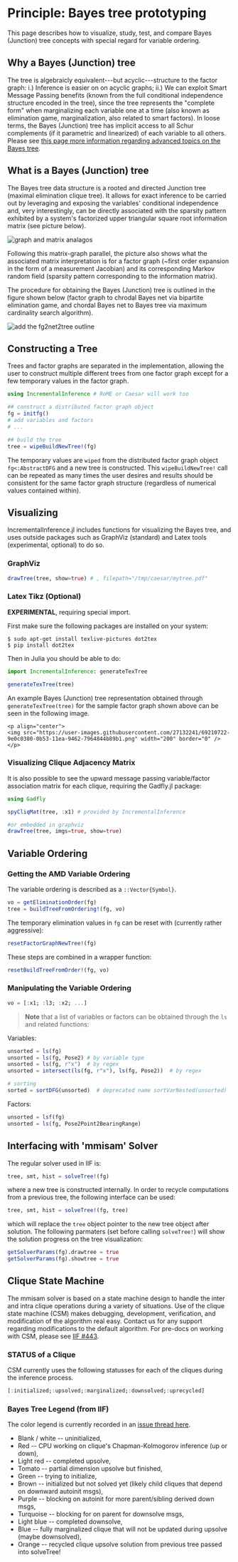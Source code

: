 # Principle: Bayes tree prototyping

This page describes how to visualize, study, test, and compare Bayes (Junction) tree concepts with special regard for variable ordering.

## Why a Bayes (Junction) tree

The tree is algebraicly equivalent---but acyclic---structure to the factor graph:  i.) Inference is easier on on acyclic graphs; ii.) We can exploit Smart Message Passing benefits (known from the full conditional independence structure encoded in the tree), since the tree represents the "complete form" when marginalizing each variable one at a time (also known as elimination game, marginalization, also related to smart factors).  In loose terms, the Bayes (Junction) tree has implicit access to all Schur complements (if it parametric and linearized) of each variable to all others.  Please see [this page more information regarding advanced topics on the Bayes tree](https://www.juliarobotics.org/Caesar.jl/latest/principles/initializingOnBayesTree/).

## What is a Bayes (Junction) tree

The Bayes tree data structure is a rooted and directed Junction tree (maximal elimination clique tree). It allows for exact inference to be carried out by leveraging and exposing the variables' conditional independence and, very interestingly, can be directly associated with the sparsity pattern exhibited by a system's factorized upper triangular square root information matrix (see picture below).

![graph and matrix analagos](https://user-images.githubusercontent.com/27132241/69210533-f55da400-0b52-11ea-89dd-f18b7fa983b8.png)

Following this matrix-graph parallel, the picture also shows what the associated matrix interpretation is for a factor graph (~first order expansion in the form of a measurement Jacobian) and its corresponding Markov random field (sparsity pattern corresponding to the information matrix).

The procedure for obtaining the Bayes (Junction) tree is outlined in the figure shown below (factor graph to chrodal Bayes net via bipartite elimination game, and chordal Bayes net to Bayes tree via maximum cardinality search algorithm).

![add the fg2net2tree outline](https://user-images.githubusercontent.com/27132241/69210647-5eddb280-0b53-11ea-82ab-dc5ff89c4a43.png)

## Constructing a Tree

Trees and factor graphs are separated in the implementation, allowing the user to construct multiple different trees from one factor graph except for a few temporary values in the factor graph.

```julia
using IncrementalInference # RoME or Caesar will work too

## construct a distributed factor graph object
fg = initfg()
# add variables and factors
# ...

## build the tree
tree = wipeBuildNewTree!(fg)
```

The temporary values are `wiped` from the distributed factor graph object `fg<:AbstractDFG` and a new tree is constructed.  This `wipeBuildNewTree!` call can be repeated as many times the user desires and results should be consistent for the same factor graph structure (regardless of numerical values contained within).

## Visualizing

IncrementalInference.jl includes functions for visualizing the Bayes tree, and uses outside packages such as GraphViz (standard) and Latex tools (experimental, optional) to do so.  

### GraphViz

```julia
drawTree(tree, show=true) # , filepath="/tmp/caesar/mytree.pdf"
```

### Latex Tikz (Optional)

**EXPERIMENTAL**, requiring special import.

First make sure the following packages are installed on your system:
```
$ sudo apt-get install texlive-pictures dot2tex
$ pip install dot2tex
```

Then in Julia you should be able to do:
```julia
import IncrementalInference: generateTexTree

generateTexTree(tree)
```
An example Bayes (Junction) tree representation obtained through `generateTexTree(tree)` for the sample factor graph shown above can be seen in the following image.

```@raw html
<p align="center">
<img src="https://user-images.githubusercontent.com/27132241/69210722-9e0c0380-0b53-11ea-9462-7964844b89b1.png" width="200" border="0" />
</p>
```

### Visualizing Clique Adjacency Matrix

It is also possible to see the upward message passing variable/factor association matrix for each clique, requiring the Gadfly.jl package:
```julia
using Gadfly

spyCliqMat(tree, :x1) # provided by IncrementalInference

#or embedded in graphviz
drawTree(tree, imgs=true, show=true)
```

## Variable Ordering

### Getting the AMD Variable Ordering

The variable ordering is described as a `::Vector{Symbol}`.
```julia
vo = getEliminationOrder(fg)
tree = buildTreeFromOrdering!(fg, vo)
```
The temporary elimination values in `fg` can be reset with (currently rather aggressive):
```julia
resetFactorGraphNewTree!(fg)
```

These steps are combined in a wrapper function:
```julia
resetBuildTreeFromOrder!(fg, vo)
```

### Manipulating the Variable Ordering

```julia
vo = [:x1; :l3; :x2; ...]
```

> **Note** that a list of variables or factors can be obtained through the `ls` and related functions:

Variables:
```julia
unsorted = ls(fg)
unsorted = ls(fg, Pose2) # by variable type
unsorted = ls(fg, r"x")  # by regex
unsorted = intersect(ls(fg, r"x"), ls(fg, Pose2))  # by regex

# sorting
sorted = sortDFG(unsorted)  # deprecated name sortVarNested(unsorted)
```

Factors:
```julia
unsorted = lsf(fg)
unsorted = ls(fg, Pose2Point2BearingRange)
```

## Interfacing with 'mmisam' Solver

The regular solver used in IIF is:
```julia
tree, smt, hist = solveTree!(fg)
```
where a new tree is constructed internally.  In order to recycle computations from a previous tree, the following interface can be used:
```julia
tree, smt, hist = solveTree!(fg, tree)
```
which will replace the `tree` object pointer to the new tree object after solution.  The following parmaters (set before calling `solveTree!`) will show the solution progress on the tree visualization:
```julia
getSolverParams(fg).drawtree = true
getSolverParams(fg).showtree = true
```

## Clique State Machine

The mmisam solver is based on a state machine design to handle the inter and intra clique operations during a variety of situations.  Use of the clique state machine (CSM) makes debugging, development, verification, and modification of the algorithm real easy.  Contact us for any support regarding modifications to the default algorithm.  For pre-docs on working with CSM, please see [IIF #443](https://github.com/JuliaRobotics/IncrementalInference.jl/issues/443).

### STATUS of a Clique

CSM currently uses the following statusses for each of the cliques during the inference process.

```julia
[:initialized;:upsolved;:marginalized;:downsolved;:uprecycled]
```

### Bayes Tree Legend (from IIF)

The color legend is currently recorded in an [issue thread here](https://github.com/JuliaRobotics/IncrementalInference.jl/issues/349).

* Blank / white -- uninitialized,
* Red -- CPU working on clique's Chapman-Kolmogorov inference (up or down),
* Light red -- completed upsolve,
* Tomato -- partial dimension upsolve but finished,
* Green -- trying to initialize,
* Brown -- initialized but not solved yet (likely child cliques that depend on downward autoinit msgs),
* Purple -- blocking on autoinit for more parent/sibling derived down msgs,
* Turquoise -- blocking for on parent for downsolve msgs,
* Light blue -- completed downsolve,
* Blue -- fully marginalized clique that will not be updated during upsolve (maybe downsolved),
* Orange -- recycled clique upsolve solution from previous tree passed into solveTree!
